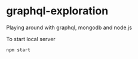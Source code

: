 # graphql-exploration
Playing around with graphql, mongodb and node.js

To start local server
```
npm start
```
